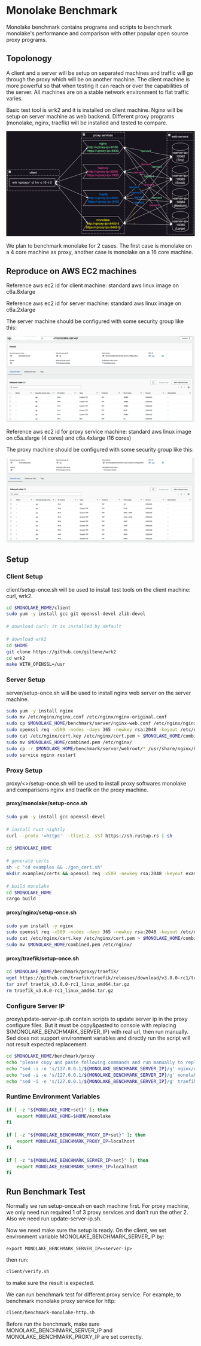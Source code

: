 # Monolake Benchmark

Monolake benchmark contains programs and scripts to benchmark monolake's performance and comparison with other popular open source proxy programs.

## Topolonogy

A client and a server will be setup on separated machines and traffic will go through the proxy which will be on another machine. The client machine is more powerful so that when testing it can reach or over the capabilities of the server. All machines are on a stable network environment to flat traffic varies.

Basic test tool is wrk2 and it is installed on client machine. Nginx will be setup on server machine as web backend. Different proxy programs (monolake, nginx, traefik) will be installed and tested to compare.

![1719423798184](images/README/1719423798184.png)

We plan to benchmark monolake for 2 cases. The first case is monolake on a 4 core machine as proxy, another case is monolake on a 16 core machine.

## Reproduce on AWS EC2 machines

Reference aws ec2 id for client machine: standard aws linux image on c6a.8xlarge

Reference aws ec2 id for server machine: standard aws linux image on c6a.2xlarge

The server machine should be configured with some security group like this:

![1719962764833](images/README/1719962764833.png)

Reference aws ec2 id for proxy service machine: standard aws linux image on c5a.xlarge (4 cores) and c6a.4xlarge (16 cores)

The proxy machine should be configured with some security group like this:

![1719962777261](images/README/1719962777261.png)

## Setup

### Client Setup

client/setup-once.sh will be used to install test tools on the client machine: curl, wrk2.

```bash
cd $MONOLAKE_HOME/client
sudo yum -y install gcc git openssl-devel zlib-devel

# download curl: it is installed by default

# download wrk2
cd $HOME
git clone https://github.com/giltene/wrk2
cd wrk2
make WITH_OPENSSL=/usr
```

### Server Setup

server/setup-once.sh will be used to install nginx web server on the server machine.

```bash
sudo yum -y install nginx
sudo mv /etc/nginx/nginx.conf /etc/nginx/nginx-original.conf
sudo cp $MONOLAKE_HOME/benchmark/server/nginx-web.conf /etc/nginx/nginx.conf
sudo openssl req -x509 -nodes -days 365 -newkey rsa:2048 -keyout /etc/nginx/cert.key -out /etc/nginx/cert.pem
sudo cat /etc/nginx/cert.key /etc/nginx/cert.pem > $MONOLAKE_HOME/combined.pem
sudo mv $MONOLAKE_HOME/combined.pem /etc/nginx/
sudo cp -r $MONOLAKE_HOME/benchmark/server/webroot/* /usr/share/nginx/html/
sudo service nginx restart
```

### Proxy Setup

proxy/<>/setup-once.sh will be used to install proxy softwares monolake and comparisons nginx and traefik on the proxy machine.

#### proxy/monolake/setup-once.sh

```bash
sudo yum -y install gcc openssl-devel

# install rust nightly
curl --proto '=https' --tlsv1.2 -sSf https://sh.rustup.rs | sh

cd $MONOLAKE_HOME

# generate certs
sh -c "cd examples && ./gen_cert.sh"
mkdir examples/certs && openssl req -x509 -newkey rsa:2048 -keyout examples/certs/key.pem -out examples/certs/cert.pem -sha256 -days 365 -nodes -subj "/CN=monolake.cloudwego.io"

# build monolake
cd $MONOLAKE_HOME
cargo build
```

#### proxy/nginx/setup-once.sh

```bash
sudo yum install -y nginx
sudo openssl req -x509 -nodes -days 365 -newkey rsa:2048 -keyout /etc/nginx/cert.key -out /etc/nginx/cert.pem
sudo cat /etc/nginx/cert.key /etc/nginx/cert.pem > $MONOLAKE_HOME/combined.pem
sudo mv $MONOLAKE_HOME/combined.pem /etc/nginx/
```

#### proxy/traefik/setup-once.sh

```bash
cd $MONOLAKE_HOME/benchmark/proxy/traefik/
wget https://github.com/traefik/traefik/releases/download/v3.0.0-rc1/traefik_v3.0.0-rc1_linux_amd64.tar.gz
tar zxvf traefik_v3.0.0-rc1_linux_amd64.tar.gz
rm traefik_v3.0.0-rc1_linux_amd64.tar.gz
```

### Configure Server IP

proxy/update-server-ip.sh contain scripts to update server ip in the proxy configure files. But it must be copy&pasted to console with replacing ${MONOLAKE_BENCHMARK_SERVER_IP} with real url, then run manually. Sed does not support environment variables and directly run the script will not result expected replacement.

```bash
cd $MONOLAKE_HOME/benchmark/proxy
echo "please copy and paste following commands and run manually to replace server ip in proxy services config file"
echo "sed -i -e 's/127.0.0.1/${MONOLAKE_BENCHMARK_SERVER_IP}/g' nginx/nginx.conf"
echo "sed -i -e 's/127.0.0.1/${MONOLAKE_BENCHMARK_SERVER_IP}/g' monolake/monolake.toml"
echo "sed -i -e 's/127.0.0.1/${MONOLAKE_BENCHMARK_SERVER_IP}/g' traefik/traefik-dynamic.toml"
```

### Runtime Environment Variables

```bash
if [ -z "${MONOLAKE_HOME+set}" ]; then
    export MONOLAKE_HOME=$HOME/monolake
fi

if [ -z "${MONOLAKE_BENCHMARK_PROXY_IP+set}" ]; then
    export MONOLAKE_BENCHMARK_PROXY_IP=localhost
fi

if [ -z "${MONOLAKE_BENCHMARK_SERVER_IP+set}" ]; then
    export MONOLAKE_BENCHMARK_SERVER_IP=localhost
fi
```

## Run Benchmark Test

Normally we run setup-once.sh on each machine first. For proxy machine, we only need run required 1 of 3 proxy services and don't run the other 2. Also we need run update-server-ip.sh.

Now we need make sure the setup is ready. On the client, we set environment variable MONOLAKE_BENCHMARK_SERVER_IP by:

`export MONOLAKE_BENCHMARK_SERVER_IP=<server-ip>`

then run:

```bash
client/verify.sh
```

to make sure the result is expected.

We can run benchmark test for different proxy service. For example, to benchmark monolake proxy service for http:

```bash
client/benchmark-monolake-http.sh
```

Before run the benchmark, make sure MONOLAKE_BENCHMARK_SERVER_IP and MONOLAKE_BENCHMARK_PROXY_IP are set correctly.
